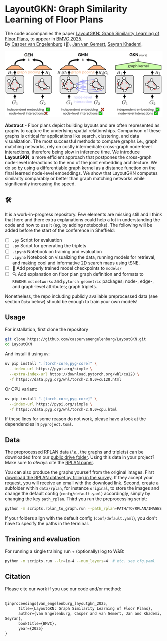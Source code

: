 # LayoutGKN: Graph Similarity Learning of Floor Plans

The code accompanies the paper [LayoutGKN: Graph Similarity Learning of Floor Plans](https://arxiv.org/abs/2509.03737), to appear in [BMVC 2025](https://bmvc2025.bmva.org/).
<br />
By 
[Casper van Engelenburg](https://caspervanengelenburg.github.io/) (👋), 
[Jan van Gemert](https://jvgemert.github.io/), 
[Seyran Khademi](https://www.tudelft.nl/en/ewi/over-de-faculteit/afdelingen/intelligent-systems/pattern-recognition-bioinformatics/computer-vision-lab/people/seyran-khademi).

![method_fig](assets/teaser.jpg)

**Abstract** -
Floor plans depict building layouts and are often represented as graphs to capture the underlying spatial relationships. 
Comparison of these graphs is critical for applications like search, clustering, and data visualization. 
The most successful methods to compare graphs i.e., graph matching networks, rely on costly intermediate cross-graph node-level interactions, therefore being slow in inference time. 
We introduce **LayoutGKN**, a more efficient approach that postpones the cross-graph node-level interactions to the end of the joint embedding architecture. 
We do so by using a differentiable graph kernel as a distance function on the final learned node-level embeddings. 
We show that LayoutGKN computes similarity comparably or better than graph matching networks while significantly increasing the speed.

## 🛠

It is a work-in-progress repository.
Few elements are missing still and I think that here and there extra explanations could help a lot in understanding the code and how to use it (eg, by adding notebooks).
The following will be added before the start of the conference in Sheffield:

- [ ] `.py` Script for evaluation
- [ ] `.py` Script for generating the triplets
- [ ] `.ipynb` Notebook on training and evaluation
- [ ] `.ipynb` Notebook on visualizing the data, running models for retrieval, and making cool and informative 2D search maps using tSNE.
- [ ] 🚩 Add properly trained model checkpoints to `models/`
- [ ] 🔍 Add explanation on floor plan graph definition and formats to `README.md`: `networkx` and `pytorch geometric` packages; node-, edge-, and graph-level attributes; graph triplets.

Nonetheless, the repo including publicly available preprocessed data (see section `Data` below) should be enough to train your own models!

## Usage

For installation, first clone the repository
```bash
git clone https://github.com/caspervanengelenburg/LayoutGKN.git
cd LayoutGKN
```

And install it using `uv`:
```bash
uv pip install ".[torch-core,pyg-core]" \
  --index-url https://pypi.org/simple \
  --extra-index-url https://download.pytorch.org/whl/cu128 \
  -f https://data.pyg.org/whl/torch-2.8.0+cu128.html
```

Or CPU variant:
```bash
uv pip install ".[torch-core,pyg-core]" \
  --index-url https://pypi.org/simple \
  -f https://data.pyg.org/whl/torch-2.8.0+cpu.html
```

If these lines for some reason do not work, please have a look at the dependencies in `pyproject.toml`.

## Data

The preprocessed RPLAN data (*i.e.*, the graphs and triplets) can be downloaded from our [public drive folder](https://drive.google.com/drive/u/0/folders/1eS91rwmkw6s74bPcpl_PbgsoOvaQzseQ).
Using this data in your project?
Make sure to *always* cite the [RPLAN paper](http://staff.ustc.edu.cn/~fuxm/projects/DeepLayout/index.html).

You can also produce the graphs yourself from the original images.
First [download the RPLAN dataset by filling in the survey](https://docs.google.com/forms/d/e/1FAIpQLSfwteilXzURRKDI5QopWCyOGkeb_CFFbRwtQ0SOPhEg0KGSfw/viewform).
If they accept your request, you will receive an email with the download link.
Second, create a subfolder within `data/rplan`, for instance `original`, to store the images and change the default config (`confg/default.yaml`) accordingly, simply by changing the key `path_rplan`.
Third you run the preprocessing script:

```bash
python -m scripts.rplan_to_graph.run --path_rplan=PATH/TO/RPLAN/IMAGES --path_data=PATH/TO/RPLAN/GRAPHS
```

If your folders align with the default config (`conf/default.yaml`), you don't have to specify the paths in the terminal.

## Training and evaluation

For running a single training run + (optionally) log to W&B:
```bash
python -m scripts.run --lr=1e-4 --num_layers=4  # etc. see cfg.yaml
```

## Citation

Please cite our work if you use our code and/or method:

<pre><code>
@inproceedings{van_engelenburg_layoutgkn_2025,
      title={LayoutGKN: Graph Similarity Learning of Floor Plans},
      author={van Engelenburg, Casper and van Gemert, Jan and Khademi, Seyran},
      booktitle={BMVC},
      year={2025}
}
</code></pre>
